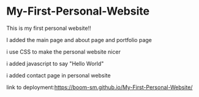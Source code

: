 # My-First-Personal-Website

This is my first personal website!!

I added the main page and about page and portfolio page

i use CSS to make the personal website nicer

i added javascript to say "Hello World"

i added contact page in personal website

link to deployment:https://boom-sm.github.io/My-First-Personal-Website/